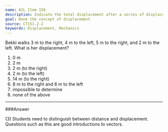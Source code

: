 ```yaml
---
name: A2L Item 158
description: Indicate the total displacement after a series of displacements.
goal: Hone the concept of displacement
source: CT151.2-2
keywords: Displacement, Mechanics
---
```


Bekki walks 3 m to the right, 4 m to the left, 5 m to the right, and 2 m
to the left.  What is her displacement?

1. 0 m
2. 2 m
3. 2 m (to the right)
4. 2 m (to the left)
5. 14 m (to the right)
6. 8 m to the right and 6 m to the left
7. impossible to determine
8. none of the above


<hr/>

###Answer 

(3) Students need to distinguish between distance and
displacement. Questions such as this are good introductions to vectors.
